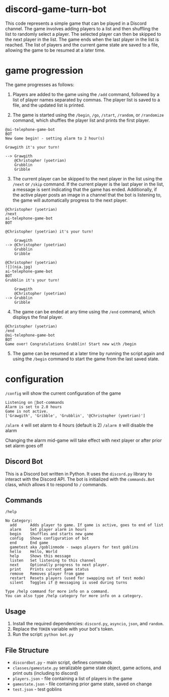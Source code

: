 # discord-game-turn-bot

This code represents a simple game that can be played in a Discord channel. The game involves adding players to a list and then shuffling the list to randomly select a player. The selected player can then be skipped to the next player in the list. The game ends when the last player in the list is reached. The list of players and the current game state are saved to a file, allowing the game to be resumed at a later time.

# game progression

The game progresses as follows:

1. Players are added to the game using the `/add` command, followed by a list of player names separated by commas. The player list is saved to a file, and the updated list is printed.

2. The game is started using the `/begin`, `/go`, `/start`, `/random`, or `/randomize` command, which shuffles the player list and prints the first player.

```
@ai-telephone-game-bot
BOT
New Game begin! - setting alarm to 2 hour(s)

Grawgith it's your turn!

--> Grawgith
    @Christopher (yoetrian)
    Grubblin
    Gribble
```

3. The current player can be skipped to the next player in the list using the `/next` or `/skip` command. If the current player is the last player in the list, a message is sent indicating that the game has ended. Additionally, if the active player posts an image in a channel that the bot is listening to, the game will automatically progress to the next player.

```
@Christopher (yoetrian)
/next
ai-telephone-game-bot
BOT

@Christopher (yoetrian) it's your turn!

    Grawgith
--> @Christopher (yoetrian)
    Grubblin
    Gribble
```

```
@Christopher (yoetrian)
![](nia.jpg)
ai-telephone-game-bot
BOT
Grubblin it's your turn!

    Grawgith
    @Christopher (yoetrian)
--> Grubblin
    Gribble
```

4. The game can be ended at any time using the `/end` command, which displays the final player.

```
@Christopher (yoetrian)
/end
@ai-telephone-game-bot
BOT
Game over! Congratulations Grubblin! Start new with /begin
```

5. The game can be resumed at a later time by running the script again and using the `/begin` command to start the game from the last saved state.

# configuration

`/config` will show the current configuration of the game

```
Listening on 🤖bot-commands
Alarm is set to 2.0 hours
Game is not active.
['Grawgith', 'Gribble', 'Grubblin', '@Christopher (yoetrian)']
```

`/alarm 4` will set alarm to 4 hours (default is 2)
`/alarm 0` will disable the alarm

Changing the alarm mid-game will take effect with next player or after prior set alarm goes off

## Discord Bot

This is a Discord bot written in Python. It uses the `discord.py` library to interact with the Discord API. The bot is initialized with the `commands.Bot` class, which allows it to respond to `/` commands.

## Commands

`/help`
```
​No Category:
  add      Adds player to game. If game is active, goes to end of list
  alarm    Set player alarm in hours
  begin    Shuffles and starts new game
  config   Shows configuration of bot
  end      End game
  gametest aka /goblinmode - swaps players for test goblins
  hello    Hello, World
  help     Shows this message
  listen   Set listening to this channel
  next     Optionally progress to next player.
  print    Prints current game status
  remove   Removes player from game
  restart  Resets players (used for swapping out of test mode)
  silent   Toggles if @ messaging is used during turns

Type /help command for more info on a command.
You can also type /help category for more info on a category.
```

## Usage

1. Install the required dependencies: `discord.py`, `asyncio`, `json`, and `random`.
2. Replace the `TOKEN` variable with your bot's token.
3. Run the script: `python bot.py`

## File Structure

- `discordbot.py` - main script, defines commands
- `classes/gamestate.py` seralizable game state object, game actions, and print outs (including to discord)
- `players.json` - file containing a list of players in the game
- `gamestate.json` - file containing prior game state, saved on change
- `test.json` - test goblins
